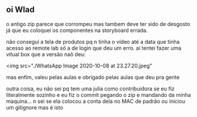 ## oi Wlad

o antigo zip parece que corrompeu mas tambem deve ter sido de desgosto já que eu coloquei os componentes na storyboard errada.

não consegui a tela de produtos pq n tinha o vídeo até a data que tinha acesso ao remote lab só a de login que deu um erro. ai tentei fazer uma vitual box que a versão naõ deu:

<img src="./WhatsApp Image 2020-10-08 at 23.27.20.jpeg"

mas enfim, valeu pelas aulas e obrigado pelas aulas que deu pra gente

outra coisa, eu não sei pq tem uma julia como contribuidora se eu fiz literalmente sozinho e eu fiz o commit pegando o zip e mandando da minha maquina... n sei se ela colocou a conta dela no MAC de padrão ou iniciou um gitignore mas é isto
